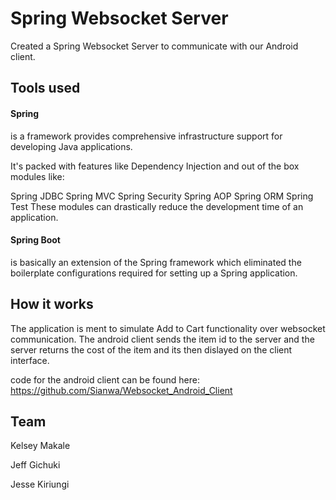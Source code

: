 # Spring Websocket Server 
Created a Spring Websocket Server to communicate with our Android client.

## Tools used
#### Spring
is a framework provides comprehensive infrastructure support for developing Java applications.

It's packed with features like Dependency Injection and out of the box modules like:

Spring JDBC
Spring MVC
Spring Security
Spring AOP
Spring ORM
Spring Test
These modules can drastically reduce the development time of an application.

#### Spring Boot
is basically an extension of the Spring framework which eliminated the boilerplate configurations required for setting up a Spring application.

## How it works
The application is ment to simulate Add to Cart functionality over websocket communication.
The android client sends the item id to the server and the server returns the cost of the item and its then dislayed on the client interface.

code for the android client can be found here: https://github.com/Sianwa/Websocket_Android_Client

## Team
Kelsey Makale 

Jeff Gichuki

Jesse Kiriungi
